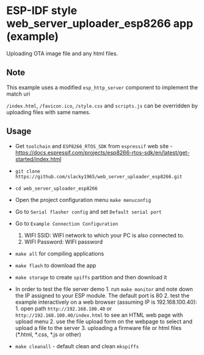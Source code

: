 # ESP-IDF style web_server_uploader_esp8266 app (example)

Uploading OTA image file and any html files.

## Note

This example uses a modified `esp_http_server` component to implement the match uri

`/index.html`, `/favicon.ico`, `/style.css` and `scripts.js` can be overridden by uploading files with same names.

## Usage

* Get `toolchain` and `ESP8266_RTOS_SDK` from `espressif` web site - https://docs.espressif.com/projects/esp8266-rtos-sdk/en/latest/get-started/index.html
* `git clone https://github.com/slacky1965/web_server_uploader_esp8266.git`
* `cd web_server_uploader_esp8266`

* Open the project configuration menu `make menuconfig`

* Go to `Serial flasher config` and set `Default serial port`
* Go to `Example Connection Configuration`
	1. WIFI SSID: WIFI network to which your PC is also connected to.
	2. WIFI Password: WIFI password
	
* `make all` for compiling applications
* `make flash` to download the app
* `make storage` to create `spiffs` partition and then download it
* In order to test the file server demo
		1. run `make monitor` and note down the IP assigned to your ESP module. The default port is 80
		2. test the example interactively on a web browser (assuming IP is 192.168.100.40):
       1. open path `http://192.168.100.40` or `http://192.168.100.40/index.html` to see an HTML web page with upload menu
       2. use the file upload form on the webpage to select and upload a file to the server
       3. uploading a firmware file or html files (\*.html, \*.css, \*.js or other)

* `make cleanall` - default clean and clean `mkspiffs`

	
